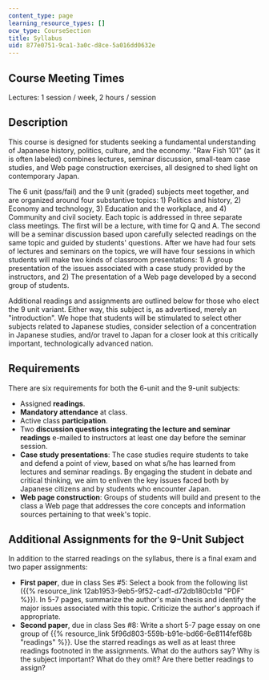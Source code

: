 ```yaml
---
content_type: page
learning_resource_types: []
ocw_type: CourseSection
title: Syllabus
uid: 877e0751-9ca1-3a0c-d8ce-5a016dd0632e
---
```


Course Meeting Times
--------------------

Lectures: 1 session / week, 2 hours / session

Description
-----------

This course is designed for students seeking a fundamental understanding of Japanese history, politics, culture, and the economy. "Raw Fish 101" (as it is often labeled) combines lectures, seminar discussion, small-team case studies, and Web page construction exercises, all designed to shed light on contemporary Japan.

The 6 unit (pass/fail) and the 9 unit (graded) subjects meet together, and are organized around four substantive topics: 1) Politics and history, 2) Economy and technology, 3) Education and the workplace, and 4) Community and civil society. Each topic is addressed in three separate class meetings. The first will be a lecture, with time for Q and A. The second will be a seminar discussion based upon carefully selected readings on the same topic and guided by students' questions. After we have had four sets of lectures and seminars on the topics, we will have four sessions in which students will make two kinds of classroom presentations: 1) A group presentation of the issues associated with a case study provided by the instructors, and 2) The presentation of a Web page developed by a second group of students.

Additional readings and assignments are outlined below for those who elect the 9 unit variant. Either way, this subject is, as advertised, merely an "introduction". We hope that students will be stimulated to select other subjects related to Japanese studies, consider selection of a concentration in Japanese studies, and/or travel to Japan for a closer look at this critically important, technologically advanced nation.

Requirements
------------

There are six requirements for both the 6-unit and the 9-unit subjects:

*   Assigned **readings**.
*   **Mandatory attendance** at class.
*   Active class **participation**.
*   Two **discussion questions integrating the lecture and seminar readings** e-mailed to instructors at least one day before the seminar session.
*   **Case study presentations**: The case studies require students to take and defend a point of view, based on what s/he has learned from lectures and seminar readings. By engaging the student in debate and critical thinking, we aim to enliven the key issues faced both by Japanese citizens and by students who encounter Japan.
*   **Web page construction**: Groups of students will build and present to the class a Web page that addresses the core concepts and information sources pertaining to that week's topic.

Additional Assignments for the 9-Unit Subject
---------------------------------------------

In addition to the starred readings on the syllabus, there is a final exam and two paper assignments:

*   **First paper**, due in class Ses #5: Select a book from the following list ({{% resource_link 12ab1953-9eb5-9f52-cadf-d72db180cb1d "PDF" %}}). In 5-7 pages, summarize the author's main thesis and identify the major issues associated with this topic. Criticize the author's approach if appropriate.
*   **Second paper**, due in class Ses #8: Write a short 5-7 page essay on one group of {{% resource_link 5f96d803-559b-b91e-bd66-6e8114fef68b "readings" %}}. Use the starred readings as well as at least three readings footnoted in the assignments. What do the authors say? Why is the subject important? What do they omit? Are there better readings to assign?